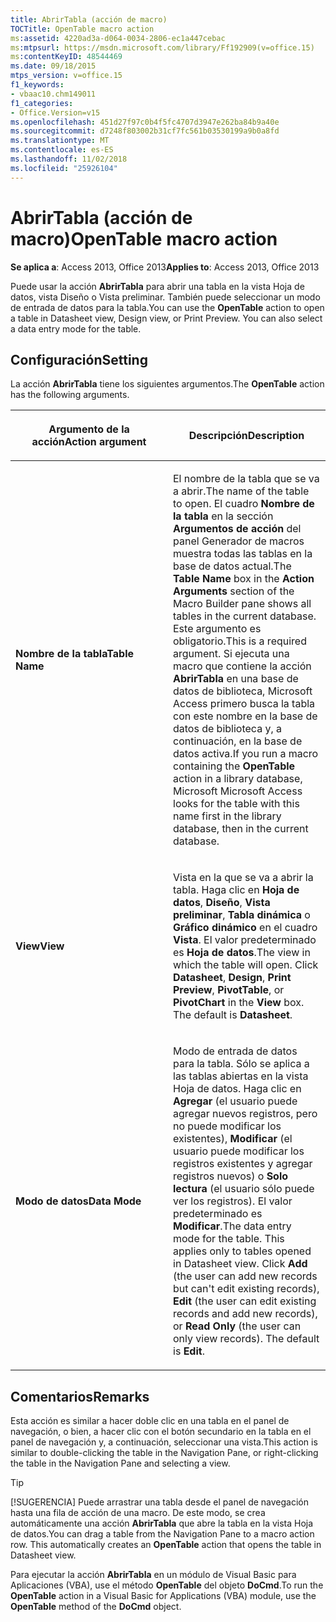 ```yaml
---
title: AbrirTabla (acción de macro)
TOCTitle: OpenTable macro action
ms:assetid: 4220ad3a-d064-0034-2806-ec1a447cebac
ms:mtpsurl: https://msdn.microsoft.com/library/Ff192909(v=office.15)
ms:contentKeyID: 48544469
ms.date: 09/18/2015
mtps_version: v=office.15
f1_keywords:
- vbaac10.chm149011
f1_categories:
- Office.Version=v15
ms.openlocfilehash: 451d27f97c0b4f5fc4707d3947e262ba84b9a40e
ms.sourcegitcommit: d7248f803002b31cf7fc561b03530199a9b0a8fd
ms.translationtype: MT
ms.contentlocale: es-ES
ms.lasthandoff: 11/02/2018
ms.locfileid: "25926104"
---
```

# <a name="opentable-macro-action"></a><span data-ttu-id="caf2e-102">AbrirTabla (acción de macro)</span><span class="sxs-lookup"><span data-stu-id="caf2e-102">OpenTable macro action</span></span>


<span data-ttu-id="caf2e-103">**Se aplica a**: Access 2013, Office 2013</span><span class="sxs-lookup"><span data-stu-id="caf2e-103">**Applies to**: Access 2013, Office 2013</span></span>

<span data-ttu-id="caf2e-p101">Puede usar la acción **AbrirTabla** para abrir una tabla en la vista Hoja de datos, vista Diseño o Vista preliminar. También puede seleccionar un modo de entrada de datos para la tabla.</span><span class="sxs-lookup"><span data-stu-id="caf2e-p101">You can use the **OpenTable** action to open a table in Datasheet view, Design view, or Print Preview. You can also select a data entry mode for the table.</span></span>

## <a name="setting"></a><span data-ttu-id="caf2e-106">Configuración</span><span class="sxs-lookup"><span data-stu-id="caf2e-106">Setting</span></span>

<span data-ttu-id="caf2e-107">La acción **AbrirTabla** tiene los siguientes argumentos.</span><span class="sxs-lookup"><span data-stu-id="caf2e-107">The **OpenTable** action has the following arguments.</span></span>

<table>
<colgroup>
<col style="width: 50%" />
<col style="width: 50%" />
</colgroup>
<thead>
<tr class="header">
<th><p><span data-ttu-id="caf2e-108">Argumento de la acción</span><span class="sxs-lookup"><span data-stu-id="caf2e-108">Action argument</span></span></p></th>
<th><p><span data-ttu-id="caf2e-109">Descripción</span><span class="sxs-lookup"><span data-stu-id="caf2e-109">Description</span></span></p></th>
</tr>
</thead>
<tbody>
<tr class="odd">
<td><p><span data-ttu-id="caf2e-110"><strong>Nombre de la tabla</strong></span><span class="sxs-lookup"><span data-stu-id="caf2e-110"><strong>Table Name</strong></span></span></p></td>
<td><p><span data-ttu-id="caf2e-111">El nombre de la tabla que se va a abrir.</span><span class="sxs-lookup"><span data-stu-id="caf2e-111">The name of the table to open.</span></span> <span data-ttu-id="caf2e-112">El cuadro <strong>Nombre de la tabla</strong> en la sección <strong>Argumentos de acción</strong> del panel Generador de macros muestra todas las tablas en la base de datos actual.</span><span class="sxs-lookup"><span data-stu-id="caf2e-112">The <strong>Table Name</strong> box in the <strong>Action Arguments</strong> section of the Macro Builder pane shows all tables in the current database.</span></span> <span data-ttu-id="caf2e-113">Este argumento es obligatorio.</span><span class="sxs-lookup"><span data-stu-id="caf2e-113">This is a required argument.</span></span> <span data-ttu-id="caf2e-114">Si ejecuta una macro que contiene la acción <strong>AbrirTabla</strong> en una base de datos de biblioteca, Microsoft Access primero busca la tabla con este nombre en la base de datos de biblioteca y, a continuación, en la base de datos activa.</span><span class="sxs-lookup"><span data-stu-id="caf2e-114">If you run a macro containing the <strong>OpenTable</strong> action in a library database, Microsoft Microsoft Access looks for the table with this name first in the library database, then in the current database.</span></span></p></td>
</tr>
<tr class="even">
<td><p><span data-ttu-id="caf2e-115"><strong>View</strong></span><span class="sxs-lookup"><span data-stu-id="caf2e-115"><strong>View</strong></span></span></p></td>
<td><p><span data-ttu-id="caf2e-p103">Vista en la que se va a abrir la tabla. Haga clic en <strong>Hoja de datos</strong>, <strong>Diseño</strong>, <strong>Vista preliminar</strong>, <strong>Tabla dinámica</strong> o <strong>Gráfico dinámico</strong> en el cuadro <strong>Vista</strong>. El valor predeterminado es <strong>Hoja de datos</strong>.</span><span class="sxs-lookup"><span data-stu-id="caf2e-p103">The view in which the table will open. Click <strong>Datasheet</strong>, <strong>Design</strong>, <strong>Print Preview</strong>, <strong>PivotTable</strong>, or <strong>PivotChart</strong> in the <strong>View</strong> box. The default is <strong>Datasheet</strong>.</span></span></p></td>
</tr>
<tr class="odd">
<td><p><span data-ttu-id="caf2e-119"><strong>Modo de datos</strong></span><span class="sxs-lookup"><span data-stu-id="caf2e-119"><strong>Data Mode</strong></span></span></p></td>
<td><p><span data-ttu-id="caf2e-p104">Modo de entrada de datos para la tabla. Sólo se aplica a las tablas abiertas en la vista Hoja de datos. Haga clic en <strong>Agregar</strong> (el usuario puede agregar nuevos registros, pero no puede modificar los existentes), <strong>Modificar</strong> (el usuario puede modificar los registros existentes y agregar registros nuevos) o <strong>Solo lectura</strong> (el usuario sólo puede ver los registros). El valor predeterminado es <strong>Modificar</strong>.</span><span class="sxs-lookup"><span data-stu-id="caf2e-p104">The data entry mode for the table. This applies only to tables opened in Datasheet view. Click <strong>Add</strong> (the user can add new records but can't edit existing records), <strong>Edit</strong> (the user can edit existing records and add new records), or <strong>Read Only</strong> (the user can only view records). The default is <strong>Edit</strong>.</span></span></p></td>
</tr>
</tbody>
</table>


## <a name="remarks"></a><span data-ttu-id="caf2e-124">Comentarios</span><span class="sxs-lookup"><span data-stu-id="caf2e-124">Remarks</span></span>

<span data-ttu-id="caf2e-125">Esta acción es similar a hacer doble clic en una tabla en el panel de navegación, o bien, a hacer clic con el botón secundario en la tabla en el panel de navegación y, a continuación, seleccionar una vista.</span><span class="sxs-lookup"><span data-stu-id="caf2e-125">This action is similar to double-clicking the table in the Navigation Pane, or right-clicking the table in the Navigation Pane and selecting a view.</span></span>


> [!TIP]
> <P><span data-ttu-id="caf2e-p105">[!SUGERENCIA] Puede arrastrar una tabla desde el panel de navegación hasta una fila de acción de una macro. De este modo, se crea automáticamente una acción <STRONG>AbrirTabla</STRONG> que abre la tabla en la vista Hoja de datos.</span><span class="sxs-lookup"><span data-stu-id="caf2e-p105">You can drag a table from the Navigation Pane to a macro action row. This automatically creates an <STRONG>OpenTable</STRONG> action that opens the table in Datasheet view.</span></span></P>



<span data-ttu-id="caf2e-128">Para ejecutar la acción **AbrirTabla** en un módulo de Visual Basic para Aplicaciones (VBA), use el método **OpenTable** del objeto **DoCmd**.</span><span class="sxs-lookup"><span data-stu-id="caf2e-128">To run the **OpenTable** action in a Visual Basic for Applications (VBA) module, use the **OpenTable** method of the **DoCmd** object.</span></span>

